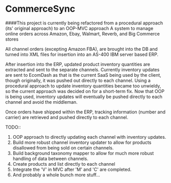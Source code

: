 # CommerceSync
####This project is currently being refactored from a procedural approach (its' original approach) to an OOP-MVC approach 
A system to manage online orders across Amazon, Ebay, Walmart, Reverb, and Big Commerce stores

All channel orders (excepting Amazon FBA), are brought into the DB and turned into XML files for insertion into an AS-400 IBM server based ERP. 

After insertion into the ERP, updated product inventory quantities are extracted and sent to the separate channels. Currently inventory updates are sent to EcomDash as that is the current SaaS being used by the client, though originally, it was pushed out directly to each channel. Using a procedural approach to update inventory quantities became too unwieldy, so the current approach was decided on for a short-term fix. Now that OOP is being used, inventory updates will eventually be pushed directly to each channel and avoid the middleman.

Once orders have shipped within the ERP, tracking information (number and carrier) are retrieved and pushed directly to each channel.

TODO::
1. OOP approach to directly updating each channel with inventory updates.
2. Build more robust channel inventory updater to allow for products disallowed from being sold on certain channels.
3. Build background taxonomy mapper to allow for much more robust handling of data between channels.
4. Create products and list directly to each channel
5. Integrate the 'V' in MVC after 'M' and 'C' are completed. 
6. And probably a whole bunch more stuff...
